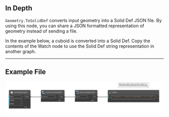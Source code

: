 ## In Depth
`Geometry.ToSolidDef` converts input geometry into a Solid Def JSON file. By using this node, you can share a JSON formatted representation of geometry instead of sending a file.

In the example below, a cuboid is converted into a Solid Def. Copy the contents of the Watch node to use the Solid Def string representation in another graph.

___
## Example File

![Geometry.ToSolidDef](./Autodesk.DesignScript.Geometry.Geometry.ToSolidDef_img.jpg)